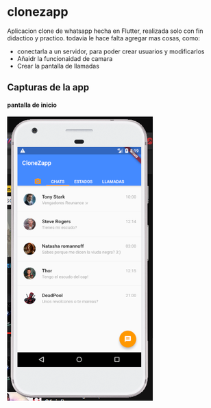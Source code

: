 # clonezapp
Aplicacion clone de whatsapp hecha en Flutter, realizada solo con fin didactico y practico.
todavia le hace falta agregar mas cosas, como:
* conectarla a un servidor, para poder crear usuarios y modificarlos
* Añaidr la funcionaidad de camara
* Crear la pantalla de llamadas

## Capturas de la app
#### pantalla de inicio
<img src="https://github.com/lovecraftHP/clonezapp/blob/master/pantall1.png" />
